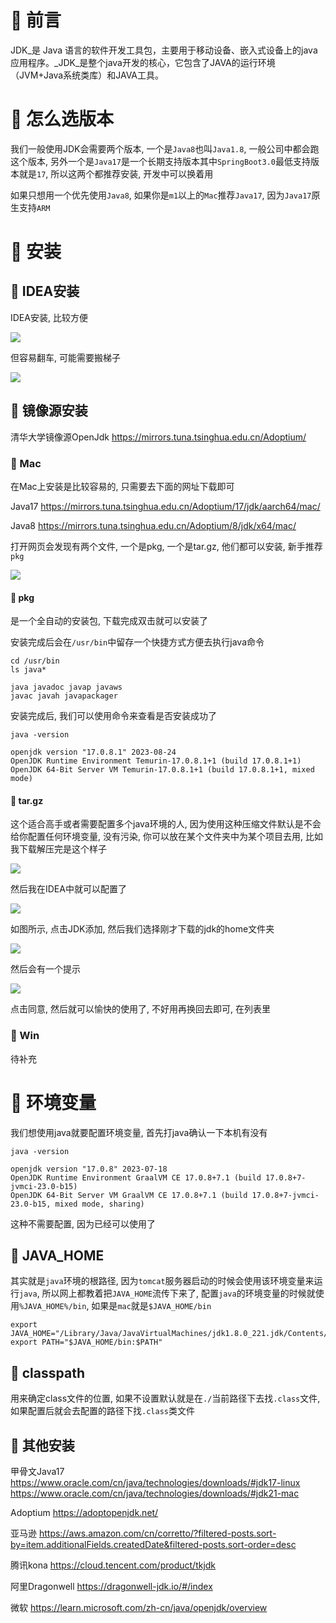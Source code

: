 # 🍎 前言

JDK_是 Java 语言的软件开发工具包，主要用于移动设备、嵌入式设备上的java应用程序。_JDK_是整个java开发的核心，它包含了JAVA的运行环境（JVM+Java系统类库）和JAVA工具。

# 🍎 怎么选版本

我们一般使用JDK会需要两个版本, 一个是`Java8`也叫`Java1.8`, 一般公司中都会跑这个版本, 另外一个是`Java17`是一个长期支持版本其中`SpringBoot3.0`最低支持版本就是`17`, 所以这两个都推荐安装, 开发中可以换着用

如果只想用一个优先使用`Java8`, 如果你是`m1`以上的`Mac`推荐`Java17`, 因为`Java17`原生支持`ARM`

# 🍎 安装

## 🌲 IDEA安装

IDEA安装, 比较方便

![](images/Pasted%20image%2020230902110350.png)

但容易翻车, 可能需要搬梯子

![](images/Pasted%20image%2020230902110429.png)

## 🌲 镜像源安装

清华大学镜像源OpenJdk
https://mirrors.tuna.tsinghua.edu.cn/Adoptium/

### 🌸 Mac

在Mac上安装是比较容易的, 只需要去下面的网址下载即可

Java17
https://mirrors.tuna.tsinghua.edu.cn/Adoptium/17/jdk/aarch64/mac/

Java8
https://mirrors.tuna.tsinghua.edu.cn/Adoptium/8/jdk/x64/mac/

打开网页会发现有两个文件, 一个是pkg, 一个是tar.gz, 他们都可以安装, 新手推荐`pkg`

![](images/Pasted%20image%2020231001204727.png)

#### 🌵 pkg

是一个全自动的安装包, 下载完成双击就可以安装了

安装完成后会在`/usr/bin`中留存一个快捷方式方便去执行java命令

```
cd /usr/bin
ls java*

java javadoc javap javaws
javac javah javapackager
```

安装完成后, 我们可以使用命令来查看是否安装成功了

```shell
java -version

openjdk version "17.0.8.1" 2023-08-24
OpenJDK Runtime Environment Temurin-17.0.8.1+1 (build 17.0.8.1+1)
OpenJDK 64-Bit Server VM Temurin-17.0.8.1+1 (build 17.0.8.1+1, mixed mode)
```

#### 🌵 tar.gz

这个适合高手或者需要配置多个java环境的人, 因为使用这种压缩文件默认是不会给你配置任何环境变量, 没有污染, 你可以放在某个文件夹中为某个项目去用, 比如我下载解压完是这个样子

![](images/Pasted%20image%2020231001214145.png)

然后我在IDEA中就可以配置了

![](images/Pasted%20image%2020231001214318.png)

如图所示, 点击JDK添加, 然后我们选择刚才下载的jdk的home文件夹

![](images/Pasted%20image%2020231001214424.png)

然后会有一个提示

![](images/Pasted%20image%2020231001214453.png)

点击同意, 然后就可以愉快的使用了, 不好用再换回去即可, 在列表里

### 🌸 Win

待补充

# 🍎 环境变量

我们想使用java就要配置环境变量, 首先打java确认一下本机有没有

```
java -version

openjdk version "17.0.8" 2023-07-18
OpenJDK Runtime Environment GraalVM CE 17.0.8+7.1 (build 17.0.8+7-jvmci-23.0-b15)
OpenJDK 64-Bit Server VM GraalVM CE 17.0.8+7.1 (build 17.0.8+7-jvmci-23.0-b15, mixed mode, sharing)
```

这种不需要配置, 因为已经可以使用了

## 🌲 JAVA_HOME

其实就是`java`环境的根路径, 因为`tomcat`服务器启动的时候会使用该环境变量来运行`java`, 所以网上都教着把`JAVA_HOME`流传下来了, 配置`java`的环境变量的时候就使用`%JAVA_HOME%/bin`, 如果是`mac`就是`$JAVA_HOME/bin`

```
export JAVA_HOME="/Library/Java/JavaVirtualMachines/jdk1.8.0_221.jdk/Contents/Home"
export PATH="$JAVA_HOME/bin:$PATH"
```

## 🌲 classpath

用来确定class文件的位置, 如果不设置默认就是在`./`当前路径下去找`.class`文件, 如果配置后就会去配置的路径下找`.class`类文件


## 🌲 其他安装

甲骨文Java17
https://www.oracle.com/cn/java/technologies/downloads/#jdk17-linux
https://www.oracle.com/cn/java/technologies/downloads/#jdk21-mac

Adoptium
https://adoptopenjdk.net/

亚马逊
https://aws.amazon.com/cn/corretto/?filtered-posts.sort-by=item.additionalFields.createdDate&filtered-posts.sort-order=desc

腾讯kona
https://cloud.tencent.com/product/tkjdk

阿里Dragonwell
https://dragonwell-jdk.io/#/index

微软
https://learn.microsoft.com/zh-cn/java/openjdk/overview